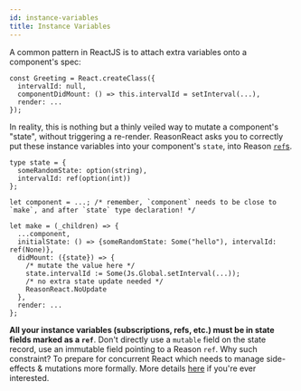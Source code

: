```yaml
---
id: instance-variables
title: Instance Variables
---
```


A common pattern in ReactJS is to attach extra variables onto a component's spec:

```
const Greeting = React.createClass({
  intervalId: null,
  componentDidMount: () => this.intervalId = setInterval(...),
  render: ...
});
```

In reality, this is nothing but a thinly veiled way to mutate a component's "state", without triggering a re-render. ReasonReact asks you to correctly put these instance variables into your component's `state`, into Reason [`ref`s](https://reasonml.github.io/guide/language/mutation).

```reason
type state = {
  someRandomState: option(string),
  intervalId: ref(option(int))
};

let component = ...; /* remember, `component` needs to be close to `make`, and after `state` type declaration! */

let make = (_children) => {
  ...component,
  initialState: () => {someRandomState: Some("hello"), intervalId: ref(None)},
  didMount: ({state}) => {
    /* mutate the value here */
    state.intervalId := Some(Js.Global.setInterval(...));
    /* no extra state update needed */
    ReasonReact.NoUpdate
  },
  render: ...
};
```

**All your instance variables (subscriptions, refs, etc.) must be in state fields marked as a `ref`**. Don't directly use a `mutable` field on the state record, use an immutable field pointing to a Reason `ref`. Why such constraint? To prepare for concurrent React which needs to manage side-effects & mutations more formally. More details [here](https://reasonml.github.io/try/?reason=C4TwDgpgBAzlC8UDeBDAXFAlgO2AGlgHsBbCASWxmBWwGMIA1FAJw2YgDMtcBfAbgBQAegBUUbIQDuUEUIEAbCMFjVg0REgFQo6KAEY8WoqQpUa9JqyjsuAJgH9hYiMQCu8lGqgADM2u86tPQwcBzMJFC08oQwruwAdFAAKgAW0OwoACZQhFy+qhABxJgA5inKAEbQZopQFSBQwGmNmKRYwADkcBAAHhC0rmqZGLJOUByu2Mh+EDwIAHzjk1AAFACUC1AAShAoMITYOyi0wPEAqmCZntBI8XczBBUec6OKyjO2CMh38Q86GABmRyiOqDKBuVSYA45PIzALYCAQTJwYCEOrpTiKE5I7g+D4BKiYeTyACEMjkM1+JHIlGodEYLCgaEQABZBCCYClCO5slUoCzyQIAFIweLREpQEkfKkmWnmBnMdliJqYOCSbnyTLYDrKdXMADWWC4kmgmTRoEgOgQqAwOHw4MGKCe1WppjpFhYtt45KAA) if you're ever interested.

